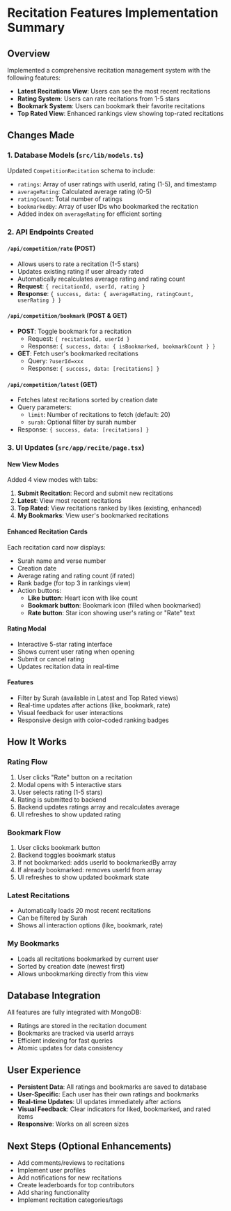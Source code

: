 # Recitation Features Implementation Summary

## Overview
Implemented a comprehensive recitation management system with the following features:
- **Latest Recitations View**: Users can see the most recent recitations
- **Rating System**: Users can rate recitations from 1-5 stars
- **Bookmark System**: Users can bookmark their favorite recitations
- **Top Rated View**: Enhanced rankings view showing top-rated recitations

## Changes Made

### 1. Database Models (`src/lib/models.ts`)
Updated `CompetitionRecitation` schema to include:
- `ratings`: Array of user ratings with userId, rating (1-5), and timestamp
- `averageRating`: Calculated average rating (0-5)
- `ratingCount`: Total number of ratings
- `bookmarkedBy`: Array of user IDs who bookmarked the recitation
- Added index on `averageRating` for efficient sorting

### 2. API Endpoints Created

#### `/api/competition/rate` (POST)
- Allows users to rate a recitation (1-5 stars)
- Updates existing rating if user already rated
- Automatically recalculates average rating and rating count
- **Request**: `{ recitationId, userId, rating }`
- **Response**: `{ success, data: { averageRating, ratingCount, userRating } }`

#### `/api/competition/bookmark` (POST & GET)
- **POST**: Toggle bookmark for a recitation
  - Request: `{ recitationId, userId }`
  - Response: `{ success, data: { isBookmarked, bookmarkCount } }`
- **GET**: Fetch user's bookmarked recitations
  - Query: `?userId=xxx`
  - Response: `{ success, data: [recitations] }`

#### `/api/competition/latest` (GET)
- Fetches latest recitations sorted by creation date
- Query parameters:
  - `limit`: Number of recitations to fetch (default: 20)
  - `surah`: Optional filter by surah number
- Response: `{ success, data: [recitations] }`

### 3. UI Updates (`src/app/recite/page.tsx`)

#### New View Modes
Added 4 view modes with tabs:
1. **Submit Recitation**: Record and submit new recitations
2. **Latest**: View most recent recitations
3. **Top Rated**: View recitations ranked by likes (existing, enhanced)
4. **My Bookmarks**: View user's bookmarked recitations

#### Enhanced Recitation Cards
Each recitation card now displays:
- Surah name and verse number
- Creation date
- Average rating and rating count (if rated)
- Rank badge (for top 3 in rankings view)
- Action buttons:
  - **Like button**: Heart icon with like count
  - **Bookmark button**: Bookmark icon (filled when bookmarked)
  - **Rate button**: Star icon showing user's rating or "Rate" text

#### Rating Modal
- Interactive 5-star rating interface
- Shows current user rating when opening
- Submit or cancel rating
- Updates recitation data in real-time

#### Features
- Filter by Surah (available in Latest and Top Rated views)
- Real-time updates after actions (like, bookmark, rate)
- Visual feedback for user interactions
- Responsive design with color-coded ranking badges

## How It Works

### Rating Flow
1. User clicks "Rate" button on a recitation
2. Modal opens with 5 interactive stars
3. User selects rating (1-5 stars)
4. Rating is submitted to backend
5. Backend updates ratings array and recalculates average
6. UI refreshes to show updated rating

### Bookmark Flow
1. User clicks bookmark button
2. Backend toggles bookmark status
3. If not bookmarked: adds userId to bookmarkedBy array
4. If already bookmarked: removes userId from array
5. UI refreshes to show updated bookmark state

### Latest Recitations
- Automatically loads 20 most recent recitations
- Can be filtered by Surah
- Shows all interaction options (like, bookmark, rate)

### My Bookmarks
- Loads all recitations bookmarked by current user
- Sorted by creation date (newest first)
- Allows unbookmarking directly from this view

## Database Integration
All features are fully integrated with MongoDB:
- Ratings are stored in the recitation document
- Bookmarks are tracked via userId arrays
- Efficient indexing for fast queries
- Atomic updates for data consistency

## User Experience
- **Persistent Data**: All ratings and bookmarks are saved to database
- **User-Specific**: Each user has their own ratings and bookmarks
- **Real-time Updates**: UI updates immediately after actions
- **Visual Feedback**: Clear indicators for liked, bookmarked, and rated items
- **Responsive**: Works on all screen sizes

## Next Steps (Optional Enhancements)
- Add comments/reviews to recitations
- Implement user profiles
- Add notifications for new recitations
- Create leaderboards for top contributors
- Add sharing functionality
- Implement recitation categories/tags

